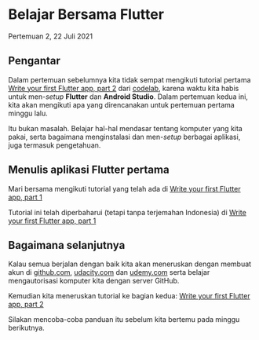 # Belajar Bersama Flutter

Pertemuan 2, 22 Juli 2021

## Pengantar

Dalam pertemuan sebelumnya kita tidak sempat mengikuti tutorial pertama [Write your first Flutter app, part 2](https://codelabs.developers.google.com/codelabs/first-flutter-app-pt2/?hl=id#0) dari [codelab](https://codelabs.developers.google.com/codelabs/first-flutter-app-pt2/?hl=id#0), karena waktu kita habis untuk men-_setup_ **Flutter** dan **Android Studio**. Dalam pertemuan kedua ini, kita akan mengikuti apa yang direncanakan untuk pertemuan pertama minggu lalu.

Itu bukan masalah. Belajar hal-hal mendasar tentang komputer yang kita pakai, serta bagaimana menginstalasi dan men-_setup_ berbagai aplikasi, juga termasuk pengetahuan.

## Menulis aplikasi Flutter pertama

Mari bersama mengikuti tutorial yang telah ada di [Write your first Flutter app, part 1](https://codelabs.developers.google.com/codelabs/first-flutter-app-pt1?hl=id#0)

Tutorial ini telah diperbaharui (tetapi tanpa terjemahan Indonesia) di [Write your first Flutter app, part 1](https://flutter.dev/docs/get-started/codelab)

## Bagaimana selanjutnya

Kalau semua berjalan dengan baik kita akan meneruskan dengan membuat akun di [github.com](github.com), [udacity.com](udacity.com) dan [udemy.com](udemy.com) serta belajar mengautorisasi komputer kita dengan server GitHub.

Kemudian kita meneruskan tutorial ke bagian kedua: [Write your first Flutter app, part 2](https://codelabs.developers.google.com/codelabs/first-flutter-app-pt2/?hl=id#0)

Silakan mencoba-coba panduan itu sebelum kita bertemu pada minggu berikutnya.

